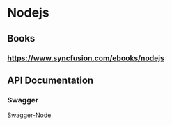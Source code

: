 # Nodejs
## Books
### https://www.syncfusion.com/ebooks/nodejs
## API Documentation
### Swagger 

[Swagger-Node](https://github.com/swagger-api/swagger-node)
